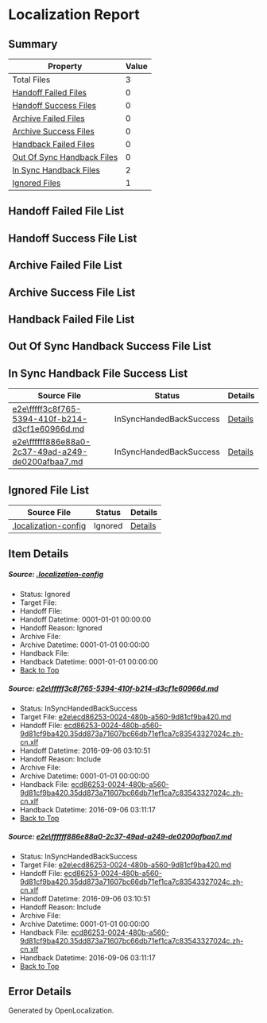 # <a name='report-top'></a> Localization Report

## Summary
 Property | Value 
 -------- | ----- 
 Total Files | 3
[ Handoff Failed Files ](#handoff-failed-list)| 0
[ Handoff Success Files ](#handoff-success-list)| 0
[ Archive Failed Files ](#archive-failed-list)| 0
[ Archive Success Files ](#archive-success-list)| 0
[ Handback Failed Files ](#handback-failed-list)| 0
[ Out Of Sync Handback Files ](#outofsync-handback-success-list)| 0
[ In Sync Handback Files ](#insync-handback-success-list)| 2
[ Ignored Files ](#ignored-list)| 1

## <a name='handoff-failed-list'></a> Handoff Failed File List

## <a name='handoff-success-list'></a> Handoff Success File List

## <a name='archive-failed-list'></a> Archive Failed File List

## <a name='archive-success-list'></a> Archive Success File List

## <a name='handback-failed-list'></a> Handback Failed File List

## <a name='outofsync-handback-success-list'></a> Out Of Sync Handback Success File List

## <a name='insync-handback-success-list'></a> In Sync Handback File Success List
 Source File | Status | Details 
 ----------- | ------ | ------- 
 [e2e\fffff3c8f765-5394-410f-b214-d3cf1e60966d.md](https://github.com/OpenLocalizationTestOrg/ol-test0/blob/ab3f7d77544159f3a73526aaf848146fc22f8e2f/e2e/fffff3c8f765-5394-410f-b214-d3cf1e60966d.md) | InSyncHandedBackSuccess | [Details](#eee2cb1286976ee95d55764b8e1cab8cad0b10cb1)
 [e2e\ffffff886e88a0-2c37-49ad-a249-de0200afbaa7.md](https://github.com/OpenLocalizationTestOrg/ol-test0/blob/f5fe6ac97e432ee560a41d87196b82d09bc4fcba/e2e/ffffff886e88a0-2c37-49ad-a249-de0200afbaa7.md) | InSyncHandedBackSuccess | [Details](#eee2cb1286976ee95d55764b8e1cab8cad0b10cb2)

## <a name='ignored-list'></a> Ignored File List
 Source File | Status | Details 
 ----------- | ------ | ------- 
 [.localization-config](https://github.com/OpenLocalizationTestOrg/ol-test0/blob/f5fe6ac97e432ee560a41d87196b82d09bc4fcba/.localization-config) | Ignored | [Details](#3d4f252ac210baf56311d7e97dcc2db10974dbd20)

## Item Details
##### <a name='3d4f252ac210baf56311d7e97dcc2db10974dbd20'></a> Source: [.localization-config](https://github.com/OpenLocalizationTestOrg/ol-test0/blob/f5fe6ac97e432ee560a41d87196b82d09bc4fcba/.localization-config)
* Status: Ignored
* Target File: 
* Handoff File: 
* Handoff Datetime: 0001-01-01 00:00:00
* Handoff Reason: Ignored
* Archive File: 
* Archive Datetime: 0001-01-01 00:00:00
* Handback File: 
* Handback Datetime: 0001-01-01 00:00:00
* [Back to Top](#report-top)

##### <a name='eee2cb1286976ee95d55764b8e1cab8cad0b10cb1'></a> Source: [e2e\fffff3c8f765-5394-410f-b214-d3cf1e60966d.md](https://github.com/OpenLocalizationTestOrg/ol-test0/blob/ab3f7d77544159f3a73526aaf848146fc22f8e2f/e2e/fffff3c8f765-5394-410f-b214-d3cf1e60966d.md)
* Status: InSyncHandedBackSuccess
* Target File: [e2e\ecd86253-0024-480b-a560-9d81cf9ba420.md](https://github.com/OpenLocalizationTestOrg/ol-test0-zhcn/blob/620760ceb7a0e2bb75c9cd65dd4d8510102efcdd/e2e/ecd86253-0024-480b-a560-9d81cf9ba420.md)
* Handoff File: [ecd86253-0024-480b-a560-9d81cf9ba420.35dd873a71607bc66db71ef1ca7c83543327024c.zh-cn.xlf](https://github.com/OpenLocalizationTestOrg/ol-test0-handoff/blob/816af7b1243384b2048c0d6a9a1349d6b76a6f75/ol-handoff/OpenLocalizationTestOrg/ol-test0-zhcn/ci/ht/ecd86253-0024-480b-a560-9d81cf9ba420.35dd873a71607bc66db71ef1ca7c83543327024c.zh-cn.xlf)
* Handoff Datetime: 2016-09-06 03:10:51
* Handoff Reason: Include
* Archive File: 
* Archive Datetime: 0001-01-01 00:00:00
* Handback File: [ecd86253-0024-480b-a560-9d81cf9ba420.35dd873a71607bc66db71ef1ca7c83543327024c.zh-cn.xlf](https://github.com/OpenLocalizationTestOrg/ol-test0-handback/blob/ae7766ecbd214527366ca3f2fc9611146d715878/ol-handback/OpenLocalizationTestOrg/ol-test0-zhcn/ci/ht/ecd86253-0024-480b-a560-9d81cf9ba420.35dd873a71607bc66db71ef1ca7c83543327024c.zh-cn.xlf)
* Handback Datetime: 2016-09-06 03:11:17
* [Back to Top](#report-top)

##### <a name='eee2cb1286976ee95d55764b8e1cab8cad0b10cb2'></a> Source: [e2e\ffffff886e88a0-2c37-49ad-a249-de0200afbaa7.md](https://github.com/OpenLocalizationTestOrg/ol-test0/blob/f5fe6ac97e432ee560a41d87196b82d09bc4fcba/e2e/ffffff886e88a0-2c37-49ad-a249-de0200afbaa7.md)
* Status: InSyncHandedBackSuccess
* Target File: [e2e\ecd86253-0024-480b-a560-9d81cf9ba420.md](https://github.com/OpenLocalizationTestOrg/ol-test0-zhcn/blob/620760ceb7a0e2bb75c9cd65dd4d8510102efcdd/e2e/ecd86253-0024-480b-a560-9d81cf9ba420.md)
* Handoff File: [ecd86253-0024-480b-a560-9d81cf9ba420.35dd873a71607bc66db71ef1ca7c83543327024c.zh-cn.xlf](https://github.com/OpenLocalizationTestOrg/ol-test0-handoff/blob/816af7b1243384b2048c0d6a9a1349d6b76a6f75/ol-handoff/OpenLocalizationTestOrg/ol-test0-zhcn/ci/ht/ecd86253-0024-480b-a560-9d81cf9ba420.35dd873a71607bc66db71ef1ca7c83543327024c.zh-cn.xlf)
* Handoff Datetime: 2016-09-06 03:10:51
* Handoff Reason: Include
* Archive File: 
* Archive Datetime: 0001-01-01 00:00:00
* Handback File: [ecd86253-0024-480b-a560-9d81cf9ba420.35dd873a71607bc66db71ef1ca7c83543327024c.zh-cn.xlf](https://github.com/OpenLocalizationTestOrg/ol-test0-handback/blob/ae7766ecbd214527366ca3f2fc9611146d715878/ol-handback/OpenLocalizationTestOrg/ol-test0-zhcn/ci/ht/ecd86253-0024-480b-a560-9d81cf9ba420.35dd873a71607bc66db71ef1ca7c83543327024c.zh-cn.xlf)
* Handback Datetime: 2016-09-06 03:11:17
* [Back to Top](#report-top)


## Error Details

Generated by OpenLocalization.
